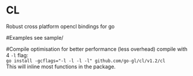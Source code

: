 # CL
Robust cross platform opencl bindings for go

#Examples
see sample/

#Compile optimisation
for better performance (less overhead) compile with 4 `-l` flag:  
`go install -gcflags="-l -l -l -l" github.com/go-gl/cl/v1.2/cl`  
This will inline most functions in the package.
